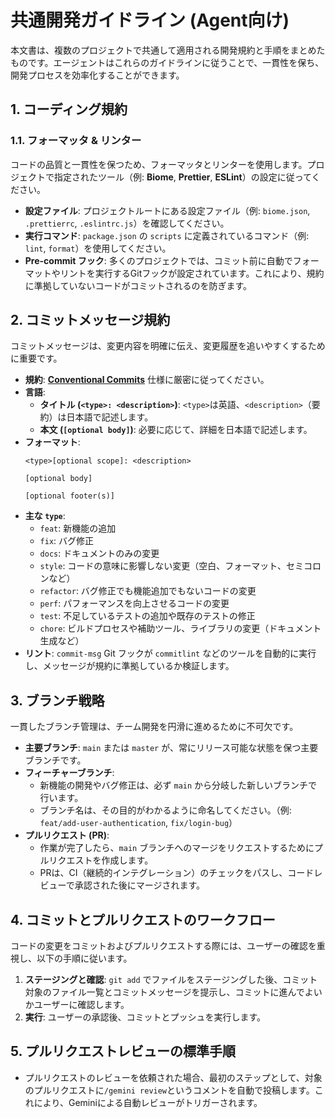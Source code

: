 # 共通開発ガイドライン (Agent向け)

本文書は、複数のプロジェクトで共通して適用される開発規約と手順をまとめたものです。エージェントはこれらのガイドラインに従うことで、一貫性を保ち、開発プロセスを効率化することができます。

## 1. コーディング規約

### 1.1. フォーマッタ & リンター

コードの品質と一貫性を保つため、フォーマッタとリンターを使用します。プロジェクトで指定されたツール（例: **Biome**, **Prettier**, **ESLint**）の設定に従ってください。

-   **設定ファイル**: プロジェクトルートにある設定ファイル（例: `biome.json`, `.prettierrc`, `.eslintrc.js`）を確認してください。
-   **実行コマンド**: `package.json` の `scripts` に定義されているコマンド（例: `lint`, `format`）を使用してください。
-   **Pre-commit フック**: 多くのプロジェクトでは、コミット前に自動でフォーマットやリントを実行するGitフックが設定されています。これにより、規約に準拠していないコードがコミットされるのを防ぎます。

## 2. コミットメッセージ規約

コミットメッセージは、変更内容を明確に伝え、変更履歴を追いやすくするために重要です。


-   **規約**: [**Conventional Commits**](https://www.conventionalcommits.org/ja/v1.0.0/) 仕様に厳密に従ってください。
-   **言語**:
    -   **タイトル (`<type>: <description>`)**: `<type>`は英語、`<description>`（要約）は日本語で記述します。
    -   **本文 (`[optional body]`)**: 必要に応じて、詳細を日本語で記述します。
-   **フォーマット**:
    ```
    <type>[optional scope]: <description>

    [optional body]

    [optional footer(s)]
    ```
-   **主な `type`**:
    -   `feat`: 新機能の追加
    -   `fix`: バグ修正
    -   `docs`: ドキュメントのみの変更
    -   `style`: コードの意味に影響しない変更（空白、フォーマット、セミコロンなど）
    -   `refactor`: バグ修正でも機能追加でもないコードの変更
    -   `perf`: パフォーマンスを向上させるコードの変更
    -   `test`: 不足しているテストの追加や既存のテストの修正
    -   `chore`: ビルドプロセスや補助ツール、ライブラリの変更（ドキュメント生成など）
-   **リント**: `commit-msg` Git フックが `commitlint` などのツールを自動的に実行し、メッセージが規約に準拠しているか検証します。

## 3. ブランチ戦略

一貫したブランチ管理は、チーム開発を円滑に進めるために不可欠です。

-   **主要ブランチ**: `main` または `master` が、常にリリース可能な状態を保つ主要ブランチです。
-   **フィーチャーブランチ**:
    -   新機能の開発やバグ修正は、必ず `main` から分岐した新しいブランチで行います。
    -   ブランチ名は、その目的がわかるように命名してください。（例: `feat/add-user-authentication`, `fix/login-bug`）
-   **プルリクエスト (PR)**:
    -   作業が完了したら、`main` ブランチへのマージをリクエストするためにプルリクエストを作成します。
    -   PRは、CI（継続的インテグレーション）のチェックをパスし、コードレビューで承認された後にマージされます。

## 4. コミットとプルリクエストのワークフロー

コードの変更をコミットおよびプルリクエストする際には、ユーザーの確認を重視し、以下の手順に従います。

1.  **ステージングと確認**: `git add` でファイルをステージングした後、コミット対象のファイル一覧とコミットメッセージを提示し、コミットに進んでよいかユーザーに確認します。
2.  **実行**: ユーザーの承認後、コミットとプッシュを実行します。

## 5. プルリクエストレビューの標準手順

-   プルリクエストのレビューを依頼された場合、最初のステップとして、対象のプルリクエストに`/gemini review`というコメントを自動で投稿します。これにより、Geminiによる自動レビューがトリガーされます。
